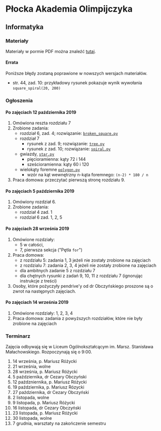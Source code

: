 # Płocka Akademia Olimpijczyka 
## Informatyka

### Materiały
Materiały w pormie PDF można znaleźć [tutaj](main.pdf).

#### Errata
Poniższe błędy zostaną poprawione w nowszych wersjach materiałów.

* str. 44, zad. 10: przykładowy rysunek pokazuje wynik wywołania `square_spiral(20, 200)`

### Ogłoszenia

#### Po zajęciach 12 października 2019
1. Omówiona reszta rozdziału 7
2. Zrobione zadania:
	* rozdział 6, zad. 4; rozwiązanie: [`broken_square.py`](broken_square.py)
	* rozdział 7
		* rysunek z zad. 9; rozwiązanie: [`tree.py`](tree.py)
		* rysunek z zad. 10; rozwiązanie: [`spiral.py`](spiral.py)
	* gwiazdy, [`star.py`](star.py)
		* pięcioramienna: kąty 72 i 144
		* sześcioramienna: kąty 60 i 120
	* wielokąty foremne [`polygon.py`](polygon.py)
		* wzór na kąt wewnętrzny n-kąta foremnego: `(n-2) * 180 / n`
3. Praca domowa: przeczytać pierwszą stronę rozdziału 9.

#### Po zajęciach 5 października 2019
1. Omówiony rozdział 6.
2. Zrobione zadania: 
	* rozdział 4 zad. 1
	* rozdział 6 zad. 1, 2, 5

#### Po zajęciach 28 września 2019
1. Omówione rozdziały: 
	* 5 w całości,
	* 7, pierwsza sekcja ("Pętla `for`")
2. Praca domowa: 
	* z rozdziału 5: zadania 1, 3 jeżeli nie zostały zrobione na zajęciach
	* z rozdzialu 7: zadania 2, 3, 4 jeżeli nie zostały zrobione na zajęciach
	* dla ambitnych zadanie 5 z rozdziału 7
	* dla chętnych rysunki z zadań 9, 10, 11 z rozdziału 7 (ignorując instrukcje z treści)
3. Osoby, które pożyczyły pendrive'y od dr Obczyńskiego
proszone są o zwrot na następnych zajęciach.

#### Po zajęciach 14 września 2019
1. Omówione rozdziały: 1, 2, 3, 4
2. Praca domowa: zadania z powyższych rozdziałów, które nie były zrobione na zajęciach

### Terminarz
Zajęcia odbywają się w Liceum Ogólnokształcącym im. Marsz. Stanisława
Małachowskiego. Rozpoczynają się o 9:00.

1. 14 września, p. Mariusz Różycki
2. 21 września, wolne
3. 28 września, p. Mariusz Różycki
4. 5 października, dr Cezary Obczyński
5. 12 paźdzniernika, p. Mariusz Różycki
6. 19 października, p. Mariusz Rózycki
7. 27 października, dr Cezary Obczyński
8. 2 listopada, wolne
9. 9 listopada, p. Mariusz Różycki
10. 16 listopada, dr Cezary Obczyński
11. 23 listopada, p. Mariusz Różycki
12. 30 listopada, wolne
13. 7 grudnia, warsztaty na zakończenie semestru
